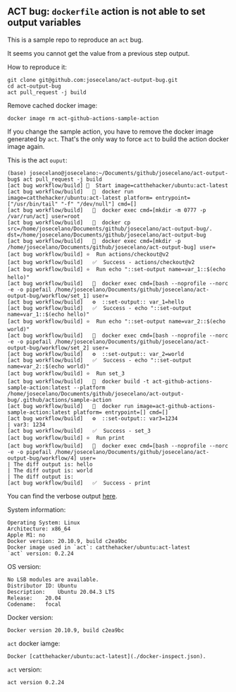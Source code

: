 ## ACT bug: `dockerfile` action is not able to set output variables

This is a sample repo to reproduce an `act` bug.

It seems you cannot get the value from a previous step output.

How to reproduce it:
```
git clone git@github.com:josecelano/act-output-bug.git
cd act-output-bug
act pull_request -j build
```

Remove cached docker image:
```
docker image rm act-github-actions-sample-action
```
If you change the sample action, you have to remove the docker image generated by `act`. That's the only way to force `act` to build the action docker image again.

This is the act `ouput`:
```
(base) josecelano@josecelano:~/Documents/github/josecelano/act-output-bug$ act pull_request -j build
[act bug workflow/build] 🚀  Start image=catthehacker/ubuntu:act-latest
[act bug workflow/build]   🐳  docker run image=catthehacker/ubuntu:act-latest platform= entrypoint=["/usr/bin/tail" "-f" "/dev/null"] cmd=[]
[act bug workflow/build]   🐳  docker exec cmd=[mkdir -m 0777 -p /var/run/act] user=root
[act bug workflow/build]   🐳  docker cp src=/home/josecelano/Documents/github/josecelano/act-output-bug/. dst=/home/josecelano/Documents/github/josecelano/act-output-bug
[act bug workflow/build]   🐳  docker exec cmd=[mkdir -p /home/josecelano/Documents/github/josecelano/act-output-bug] user=
[act bug workflow/build] ⭐  Run actions/checkout@v2
[act bug workflow/build]   ✅  Success - actions/checkout@v2
[act bug workflow/build] ⭐  Run echo "::set-output name=var_1::$(echo hello)"
[act bug workflow/build]   🐳  docker exec cmd=[bash --noprofile --norc -e -o pipefail /home/josecelano/Documents/github/josecelano/act-output-bug/workflow/set_1] user=
[act bug workflow/build]   ⚙  ::set-output:: var_1=hello
[act bug workflow/build]   ✅  Success - echo "::set-output name=var_1::$(echo hello)"
[act bug workflow/build] ⭐  Run echo "::set-output name=var_2::$(echo world)"
[act bug workflow/build]   🐳  docker exec cmd=[bash --noprofile --norc -e -o pipefail /home/josecelano/Documents/github/josecelano/act-output-bug/workflow/set_2] user=
[act bug workflow/build]   ⚙  ::set-output:: var_2=world
[act bug workflow/build]   ✅  Success - echo "::set-output name=var_2::$(echo world)"
[act bug workflow/build] ⭐  Run set_3
[act bug workflow/build]   🐳  docker build -t act-github-actions-sample-action:latest --platform  /home/josecelano/Documents/github/josecelano/act-output-bug/.github/actions/sample-action
[act bug workflow/build]   🐳  docker run image=act-github-actions-sample-action:latest platform= entrypoint=[] cmd=[]
[act bug workflow/build]   ⚙  ::set-output:: var3=1234
| var3: 1234
[act bug workflow/build]   ✅  Success - set_3
[act bug workflow/build] ⭐  Run print
[act bug workflow/build]   🐳  docker exec cmd=[bash --noprofile --norc -e -o pipefail /home/josecelano/Documents/github/josecelano/act-output-bug/workflow/4] user=
| The diff output is: hello
| The diff output is: world
| The diff output is: 
[act bug workflow/build]   ✅  Success - print
```
You can find the verbose output [here](./output.md).

System information:
```
Operating System: Linux
Architecture: x86_64
Apple M1: no
Docker version: 20.10.9, build c2ea9bc
Docker image used in `act`: catthehacker/ubuntu:act-latest
`act` version: 0.2.24
```

OS version:
```
No LSB modules are available.
Distributor ID:	Ubuntu
Description:	Ubuntu 20.04.3 LTS
Release:	20.04
Codename:	focal
```

Docker version:
```
Docker version 20.10.9, build c2ea9bc
```

`act` docker iamge:
```
Docker [catthehacker/ubuntu:act-latest](./docker-inspect.json).
```

`act` version:
```
act version 0.2.24
```